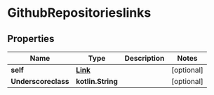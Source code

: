 
# GithubRepositorieslinks

## Properties
Name | Type | Description | Notes
------------ | ------------- | ------------- | -------------
**self** | [**Link**](Link.md) |  |  [optional]
**Underscoreclass** | **kotlin.String** |  |  [optional]



